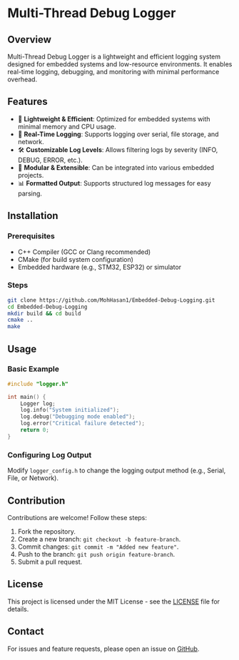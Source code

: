 # Multi-Thread Debug Logger

## Overview
Multi-Thread Debug Logger is a lightweight and efficient logging system designed for embedded systems and low-resource environments. It enables real-time logging, debugging, and monitoring with minimal performance overhead.

## Features
- 🚀 **Lightweight & Efficient**: Optimized for embedded systems with minimal memory and CPU usage.
- 📡 **Real-Time Logging**: Supports logging over serial, file storage, and network.
- 🛠 **Customizable Log Levels**: Allows filtering logs by severity (INFO, DEBUG, ERROR, etc.).
- 🔌 **Modular & Extensible**: Can be integrated into various embedded projects.
- 📊 **Formatted Output**: Supports structured log messages for easy parsing.

## Installation
### Prerequisites
- C++ Compiler (GCC or Clang recommended)
- CMake (for build system configuration)
- Embedded hardware (e.g., STM32, ESP32) or simulator

### Steps
```sh
git clone https://github.com/MohHasan1/Embedded-Debug-Logging.git
cd Embedded-Debug-Logging
mkdir build && cd build
cmake ..
make
```

## Usage
### Basic Example
```cpp
#include "logger.h"

int main() {
    Logger log;
    log.info("System initialized");
    log.debug("Debugging mode enabled");
    log.error("Critical failure detected");
    return 0;
}
```

### Configuring Log Output
Modify `logger_config.h` to change the logging output method (e.g., Serial, File, or Network).

## Contribution
Contributions are welcome! Follow these steps:
1. Fork the repository.
2. Create a new branch: `git checkout -b feature-branch`.
3. Commit changes: `git commit -m "Added new feature"`.
4. Push to the branch: `git push origin feature-branch`.
5. Submit a pull request.

## License
This project is licensed under the MIT License - see the [LICENSE](LICENSE) file for details.

## Contact
For issues and feature requests, please open an issue on [GitHub](https://github.com/MohHasan1/Embedded-Debug-Logging/issues).
